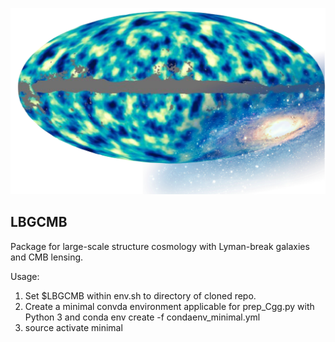 ![Image of LBGCMB](https://github.com/michaelJwilson/LBGCMB/blob/master/plots/LBGCMB.png)

##  LBGCMB
Package for large-scale structure cosmology with Lyman-break galaxies and CMB lensing. 


Usage: 

1.  Set $LBGCMB within env.sh to directory of cloned repo. 
2.  Create a minimal convda environment applicable for prep_Cgg.py with Python 3 and 
    conda env create -f condaenv_minimal.yml 
3.  source activate minimal 
